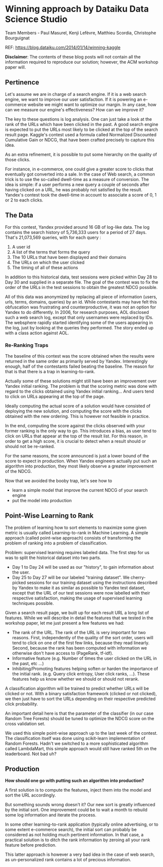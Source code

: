 # Winning approach by Dataiku Data Science Studio

Team Members - Paul Masurel, Kenji Lefèvre, Matthieu Scordia, Christophe Bourguignat

REF: https://blog.dataiku.com/2014/01/14/winning-kaggle

**Disclaimer**: The contents of these blog posts will not contain all the information required to reproduce our solution; however, the ACM workshop paper will.

## Pertinence

Let's assume we are in charge of a search engine. If it is a web search engine, we want to improve our user satisfaction. If it is powering an e-commerce website we might want to optimize our margin. In any case, how can we measure our engine's effectiveness? How can we improve it?

The key to these questions is log analysis. One can just take a look at the rank of the URLs which have been clicked in the past. A good search engine is expected to put the URLs most likely to be clicked at the top of the search result page. Kaggle's contest used a formula called Normalized Discounted Cumulative Gain or NDCG, that have been crafted precisely to capture this idea.

As an extra refinement, it is possible to put some hierarchy on the quality of those clicks.

For instance, in e-commerce, one could give a greater score to clicks that eventually got converted into a sale. In the case of Web search, a common trick is to use the so-called dwell-time as a measure of conversion. The idea is simple: if a user performs a new query a couple of seconds after having clicked on a URL, he was probably not satisfied by the result. Yandex's contest took the dwell-time in account to associate a score of 0, 1 or 2 to each clicks.

## The Data

For this contest, Yandex provided around 16 GB of log-like data. The log contains the search history of 5,736,333 users for a period of 27 days. That's 21,073,569 queries, with for each query :

1. A user id
2. A list of the terms that forms the query
3. The 10 URLs that have been displayed and their domains
4. The URLs on which the user clicked
5. The timing of all of these actions

In addition to this historical data, test sessions were picked within Day 28 to Day 30 and supplied in a separate file. The goal of the contest was to fix the order of the URLs in the test sessions to obtain the greatest NDCG possible.

All of this data was anonymized by replacing all piece of information (users, urls, terms, domains, queries) by an id. While contestants may have felt this obfuscation was frustrating and counterproductive, it was not an option for Yandex to do differently. In 2006, for research purposes, AOL disclosed such a web search log, except that only usernames were replaced by IDs. The websphere rapidly started identifying some of the users appearing in the log, just by looking at the queries they performed. The story ended up with a class action against AOL.

### Re-Ranking Traps

The baseline of this contest was the score obtained when the results were returned in the same order as primarily served by Yandex. Interestingly enough, half of the contestants failed beating the baseline. The reason for that is that there is a trap in learning-to-rank.

Actually some of these solutions might still have been an improvement over Yandex initial ranking. The problem is that the scoring metric was done with regard to the clicks obtained using Yandex initial ranking... And users tend to click on URLs appearing at the top of the page.

Ideally computing the actual score of a solution would have consisted of deploying the new solution, and computing the score with the clicks obtained with the new ordering. This is however not feasible in practice.

In the end, computing the score against the clicks observed with your former ranking is the only way to go. This introduces a bias, as user tend to click on URLs that appear at the top of the result list. For this reason, in order to get a high score, it is crucial to detect when a result should or should not be re-ranked.

For the same reasons, the score announced is just a lower bound of the score to expect in production. When Yandex engineers actually put such an algorithm into production, they most likely observe a greater improvement of the NDCG.

Now that we avoided the booby trap, let's see how to

- learn a simple model that improve the current NDCG of your search engine
- put the model into production

## Point-Wise Learning to Rank

The problem of learning how to sort elements to maximize some given metric is usually called Learning-to-rank in Machine Learning. A simple approach (called point-wise approach) consists of transforming the problem of ranking into a problem of classification.

Problem: supervised learning requires labeled data. The first step for us was to split the historical dataset into two parts.

- Day 1 to Day 24 will be used as our "history", to gain information about the user.
- Day 25 to Day 27 will be our labeled "training dataset".
  We cherry-picked sessions for our training dataset using the instructions described by Yandex to make it as similar as possible to Yandex test dataset, except that the URL of our test sessions were now labelled with their respective satisfaction, making the usage of supervised learning techniques possible.

Given a search result page, we built up for each result URL a long list of features. While we will describe in detail the features that we tested in the workshop paper, let me just present a few features we had:

- The rank of the URL. The rank of the URL is very important for two reasons. First, independently of the quality of the sort order, users will tend to click on one of the first few links, because they read linearly. Second, because the rank has been computed with information we otherwise don't have access to (PageRank, tf-idf).
- Informative feature (e.g. Number of times the user clicked on the URL in the past, etc ...)
- Inhibiting/Promoting features helping soften or harden the importance of the initial rank. (e.g. Query click entropy, User click ranks, ...). These features help us know whether we should or should not rerank.

A classification algorithm will be trained to predict whether URLs will be clicked or not. With a binary satisfaction framework (clicked or not clicked), we then just have to sort the URLs depending on their respective predicted click probability.

An important detail here is that the parameter of the classifier (in our case Random Tree Forests) should be tuned to optimize the NDCG score on the cross validation set.

We used this simple point-wise approach up to the last week of the contest. The classification itself was done using scikit-learn implementation of Random Forests. Hadn't we switched to a more sophisticated algorithm called LambdaMart, this simple approach would still have ranked 5th on the leaderboard. Not bad uh?

## Production

**How should one go with putting such an algorithm into production?**

A first solution is to compute the features, inject them into the model and sort the URL accordingly.

But something sounds wrong doesn't it? Our new sort is greatly influenced by the initial sort. One improvement could be to wait a month to rebuild some log information and iterate the process.

In some other learning-to-rank application (typically online advertising, or to some extent e-commerce search), the initial sort can probably be considered as not holding much pertinent information. In that case, a practical solution is to ditch the rank information by zeroing all your rank feature before prediction.

This latter approach is however a very bad idea in the case of web search, as un-personalized rank contains a lot of precious information.
